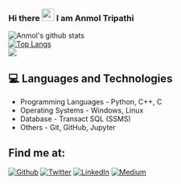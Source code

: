 ### Hi there <img src="https://media.giphy.com/media/hvRJCLFzcasrR4ia7z/giphy.gif" width="25px"> I am Anmol Tripathi
![Anmol's github stats](https://github-readme-stats.vercel.app/api?username=anmol-tripathi&show_icons=true)<br>
[![Top Langs](https://github-readme-stats.vercel.app/api/top-langs/?username=anmol-tripathi&layout=compact)](https://github.com/anmol-tripathi)
<br>
![](https://visitor-badge.glitch.me/badge?page_id=anmol-tripathi)
## 💻 Languages and Technologies
- Programming Languages - Python, C++, C
- Operating Systems - Windows, Linux
- Database - Transact SQL (SSMS)
- Others - Git, GitHub, Jupyter

## Find me at:

<p><a href="http://anmol-tripathi.github.io/" target="_blank"><img alt="Github" src="https://img.shields.io/badge/GitHub-%2312100E.svg?&style=for-the-badge&logo=Github&logoColor=white" /></a> <a href="https://www.twitter.com/_anmoltripathi" target="_blank"><img alt="Twitter" src="https://img.shields.io/badge/twitter-%231DA1F2.svg?&style=for-the-badge&logo=twitter&logoColor=white" /></a> <a href="https://www.linkedin.com/in/at007" target="_blank"><img alt="LinkedIn" src="https://img.shields.io/badge/linkedin-%230077B5.svg?&style=for-the-badge&logo=linkedin&logoColor=white" /></a> <a href="https://medium.com/@anmol.tripathi" target="_blank"><img alt="Medium" src="https://img.shields.io/badge/medium-%2312100E.svg?&style=for-the-badge&logo=medium&logoColor=white" /></a>
</p>
